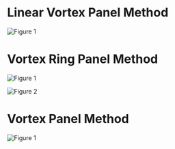 # Linear Vortex Panel Method

![Figure 1](https://user-images.githubusercontent.com/104728656/182766638-679fe23a-b249-496e-ba44-113b710c4a00.png)

# Vortex Ring Panel Method

![Figure 1](https://user-images.githubusercontent.com/104728656/175836733-396ee772-5848-4df4-a93c-414c69cab2d5.png)

![Figure 2](https://user-images.githubusercontent.com/104728656/175836735-a2e4d718-7814-4b67-88af-d041610ad379.png)

# Vortex Panel Method

![Figure 1](https://user-images.githubusercontent.com/104728656/176613071-6e5558e4-9447-4948-a860-ae0df60f2f03.png)
